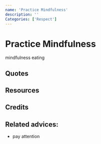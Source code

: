 ```yaml
---
name: 'Practice Mindfulness'
description: ''
Categories: ['Respect']
---
```

# Practice Mindfulness
mindfulness eating
## Quotes

## Resources

## Credits

## Related advices:

- pay attention

